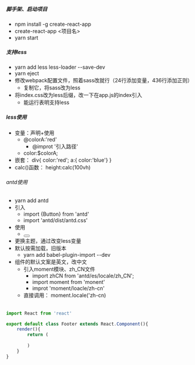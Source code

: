 
#####  脚手架、启动项目
 * npm install -g create-react-app
 * create-react-app <项目名>
 * yarn start

 ##### 支持less
  * yarn add less less-loader --save-dev
  * yarn eject
  * 修改webpack配置文件，照着sass改就行（24行添加变量，436行添加正则）
    * 复制它，将sass改为less
  * 将index.css改为less后缀，改一下在app.js的index引入
    * 能运行表明支持less

##### less使用
  * 变量：声明+使用
    * @colorA:'red'
      * @improt '引入路径'
    * color:$colorA;
  * 嵌套： div{ color:'red'; a:{ color:'blue'}  }
  * calc()函数： height:calc(100vh)

###### antd使用
  * yarn add antd
  * 引入  
    * import {Button} from 'antd'
    * import 'antd/dist/antd.css'
  * 使用
    * <Button></Button>
  * 更换主题，通过改变less变量
  * 默认按需加载，旧版本
    * yarn add babel-plugin-import --dev
  * 组件的默认文案是英文，改中文
    * 引入moment模块、zh_CN文件
        * import zhCN from 'antd/es/locale/zh_CN';
        * import moment from 'monent'
        * improt 'moment/loacle/zh-cn'
    * 直接调用： moment.locale('zh-cn)


###### 
```js
import React from 'react'

export default class Footer extends React.Component(){
    render(){
        return (
            
        )
    }
}
```

 

